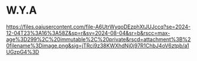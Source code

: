 # W.Y.A
https://files.oaiusercontent.com/file-A6UtrWyqoDEzphXtJUJccq?se=2024-12-04T23%3A16%3A58Z&sp=r&sv=2024-08-04&sr=b&rscc=max-age%3D299%2C%20immutable%2C%20private&rscd=attachment%3B%20filename%3Dimage.png&sig=jTRci9z38KWXhdNj0j97R1ChbJ4oV6ztpb/a1UGzpG4%3D
